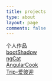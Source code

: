 ```yaml
---
title: projects
type: about
layout: page
comments: false
---
```

个人作品
  <br>
  [bootShadow](http://blueskyawen.com/boot-shadow/)
  <br>
  [ngCat](http://blueskyawen.com/ng-shadow-cat/)
  <br>
  [AngularCook](http://blueskyawen.com/angular-work-cook/)
  <br>
  [Trip-爱彼迎](http://blueskyawen.com/ng-trip-aibiying/)
